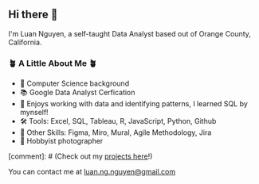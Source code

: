 ## Hi there 👋


I'm Luan Nguyen, a self-taught Data Analyst based out of Orange County, California.

### 🪴 A Little About Me 🪴 ###

- 💾 Computer Science background
- 📚 Google Data Analyst Cerfication
- 📝 Enjoys working with data and identifying patterns, I learned SQL by mynself!
- 🛠️ Tools: Excel, SQL, Tableau, R, JavaScript, Python, Github 
- 🎒 Other Skills: Figma, Miro, Mural, Agile Methodology, Jira
- 📸 Hobbyist photographer

[comment]: # (Check out my [projects here](https://github.com/tonguyen50/Data-Projects)!)

You can contact me at luan.ng.nguyen@gmail.com


